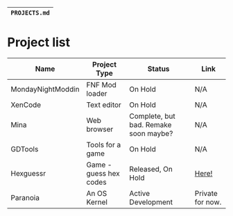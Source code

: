 |`PROJECTS.md`|
|-----------|

# Project list
|Name|Project Type|Status|Link|
|----|------------|------|----|
|MondayNightModdin|FNF Mod loader|On Hold|N/A|
|XenCode|Text editor|On Hold|N/A|
|Mina|Web browser|Complete, but bad. Remake soon maybe?|N/A|
|GDTools|Tools for a game|On Hold|N/A|
|Hexguessr|Game - guess hex codes|Released, On Hold|[Here!](https://github.com/XenithMusic/hexguessr)|
|Paranoia|An OS Kernel|Active Development|Private for now.|
